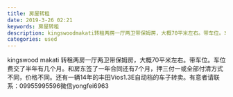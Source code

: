```yaml
---
title: 房屋转租
date: 2019-3-26 02:21
keywords: 房屋转租
description: kingswoodmakati转租两房一厅两卫带保姆房，大概70平米左右。带车位。车位费交了半年有几个月。和房东签了一年合同还有7个月，押三付一或全部付清方式不同，价格不同。还有一辆14年的丰田Vios1.3E自动档的车子转卖。有意者请联系
categories: used
---
```

<td class="t_f" id="postmessage_3307885">

kingswood makati 转租两房一厅两卫带保姆房，大概70平米左右。带车位。车位费交了半年有几个月。和房东签了一年合同还有7个月，押三付一或全部付清方式不同，价格不同。还有一辆14年的丰田Vios1.3E自动档的车子转卖。有意者请联系：09955995596微信yongfei6963<br/>
</td>
